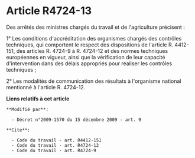 # Article R4724-13

Des arrêtés des ministres chargés du travail et de l'agriculture précisent : 

1° Les conditions d'accréditation des organismes chargés des contrôles techniques, qui comportent le respect des dispositions
de l'article R. 4412-151, des articles R. 4724-9 à R. 4724-12 et des normes techniques européennes en vigueur, ainsi que la
vérification de leur capacité d'intervention dans des délais appropriés pour réaliser les contrôles techniques ; 

2° Les modalités de communication des résultats à l'organisme national mentionné à l'article R. 4724-12.

**Liens relatifs à cet article**

	**Modifié par**:

	  - Décret n°2009-1570 du 15 décembre 2009 - art. 9

	**Cite**:

	  - Code du travail - art. R4412-151
	  - Code du travail - art. R4724-12
	  - Code du travail - art. R4724-9
